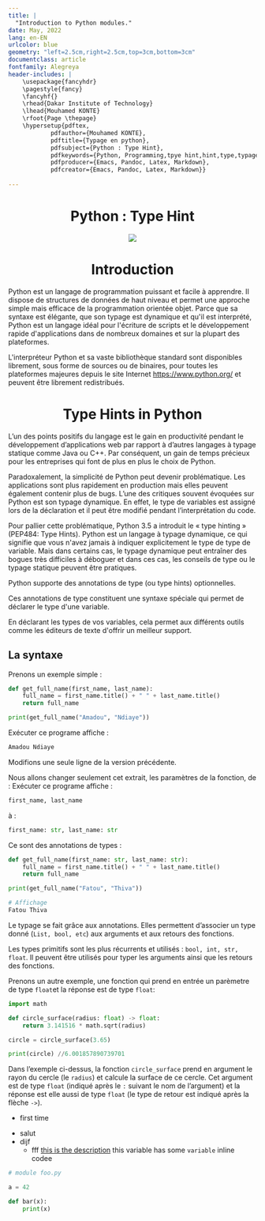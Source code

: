```yaml
---
title: |
  "Introduction to Python modules."
date: May, 2022
lang: en-EN
urlcolor: blue
geometry: "left=2.5cm,right=2.5cm,top=3cm,bottom=3cm"
documentclass: article
fontfamily: Alegreya
header-includes: |
    \usepackage{fancyhdr}
    \pagestyle{fancy}
    \fancyhf{}
    \rhead{Dakar Institute of Technology}
    \lhead{Mouhamed KONTE}
    \rfoot{Page \thepage}
    \hypersetup{pdftex,
            pdfauthor={Mouhamed KONTE},
            pdftitle={Typage en python},
            pdfsubject={Python : Type Hint},
            pdfkeywords={Python, Programming,tpye hint,hint,type,typage},
            pdfproducer={Emacs, Pandoc, Latex, Markdown},
            pdfcreator={Emacs, Pandoc, Latex, Markdown}}
    
---
```


# <center>Python : Type Hint</center>
<p align="center">
  <img width="" height="" src="https://njqdev.gallerycdn.vsassets.io/extensions/njqdev/vscode-python-typehint/1.4.1/1603040363664/Microsoft.VisualStudio.Services.Icons.Default">
</p>

# <center>Introduction</center>
Python est un langage de programmation puissant et facile à apprendre. Il dispose de structures de données de haut niveau et permet une approche simple mais efficace de la programmation orientée objet. Parce que sa syntaxe est élégante, que son typage est dynamique et qu'il est interprété, Python est un langage idéal pour l'écriture de scripts et le développement rapide d'applications dans de nombreux domaines et sur la plupart des plateformes.

L'interpréteur Python et sa vaste bibliothèque standard sont disponibles librement, sous forme de sources ou de binaires, pour toutes les plateformes majeures depuis le site Internet https://www.python.org/ et peuvent être librement redistribués. 

# <center>Type Hints in Python</center>
L’un des points positifs du langage est le gain en productivité pendant le développement d’applications web par rapport à d’autres langages à typage statique comme Java ou C++. Par conséquent, un gain de temps précieux pour les entreprises qui font de plus en plus le choix de Python.

Paradoxalement, la simplicité de Python peut devenir problématique. Les applications sont plus rapidement en production mais elles peuvent également contenir plus de bugs. L’une des critiques souvent évoquées sur Python est son typage dynamique. En effet, le type de variables est assigné lors de la déclaration et il peut être modifié pendant l’interprétation du code.

Pour pallier cette problématique, Python 3.5 a introduit le « type hinting » (PEP484: Type Hints). 
Python est un langage à typage dynamique, ce qui signifie que vous n'avez jamais à indiquer explicitement le type de type de variable. Mais dans certains cas, le typage dynamique peut entraîner des bogues très difficiles à déboguer et dans ces cas, les conseils de type ou le typage statique peuvent être pratiques.

Python supporte des annotations de type (ou type hints) optionnelles.

Ces annotations de type constituent une syntaxe spéciale qui permet de déclarer le type d'une variable.

En déclarant les types de vos variables, cela permet aux différents outils comme les éditeurs de texte d'offrir un meilleur support.

## La syntaxe
Prenons un exemple simple :
```python
def get_full_name(first_name, last_name):
    full_name = first_name.title() + " " + last_name.title()
    return full_name

print(get_full_name("Amadou", "Ndiaye"))
```
Exécuter ce programe affiche :
```python
Amadou Ndiaye
```

Modifions une seule ligne de la version précédente.

Nous allons changer seulement cet extrait, les paramètres de la fonction, de :
Exécuter ce programe affiche :
```python
first_name, last_name
```
à :
```python
first_name: str, last_name: str
```
Ce sont des annotations de types :
```python
def get_full_name(first_name: str, last_name: str):
    full_name = first_name.title() + " " + last_name.title()
    return full_name

print(get_full_name("Fatou", "Thiva"))

# Affichage
Fatou Thiva
```
Le typage se fait grâce aux annotations. Elles permettent d’associer un type donné (`List, bool, etc`) aux arguments et aux retours des fonctions.

Les types primitifs sont les plus récurrents et utilisés : `bool, int, str, float`. Il peuvent être utilisés pour typer les arguments ainsi que les retours des fonctions.

Prenons un autre exemple, une fonction qui prend en entrée un parèmetre de type `float`et la réponse est de type `float`:
```python
import math

def circle_surface(radius: float) -> float:
    return 3.141516 * math.sqrt(radius)

circle = circle_surface(3.65)

print(circle) //6.001857890739701
```
Dans l’exemple ci-dessus, la fonction `circle_surface` prend en argument le rayon du cercle (le `radius`) et calcule la surface de ce cercle. Cet argument est de type `float` (indiqué après le `:` suivant le nom de l’argument) et la réponse est elle aussi de type `float` (le type de retour est indiqué après la flèche `->`).



- first time
* salut
* dijf
  * fff
[this is the description](https://google.com)
this variable has some `variable` inline codee

```python
# module foo.py

a = 42

def bar(x):
    print(x)
```
